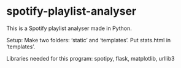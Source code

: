# spotify-playlist-analyser
This is a Spotify playlist analyser made in Python. 

Setup:
Make two folders: ‘static’ and ‘templates’. Put stats.html in ‘templates’.  

Libraries needed for this program: spotipy, flask, matplotlib, urllib3 
